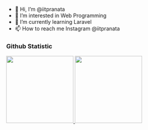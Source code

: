- 👋 Hi, I’m @iitpranata
- 👀 I’m interested in Web Programming
- 🌱 I’m currently learning Laravel
- 📫 How to reach me Instagram @iitpranata

### Github Statistic
<p align="left">
<a href="https://github.com/iitpranata">
  <img height="180em" src="https://github-readme-stats-eight-theta.vercel.app/api?username=iitpranata&show_icons=true&theme=algolia&include_all_commits=true&count_private=true"/>
  <img height="180em" src="https://github-readme-stats-eight-theta.vercel.app/api/top-langs/?username=iitpranata&layout=compact&langs_count=8&theme=algolia"/>
</a>
</p>

<!---
iitpranata/iitpranata is a ✨ special ✨ repository because its `README.md` (this file) appears on your GitHub profile.
You can click the Preview link to take a look at your changes.
--->
